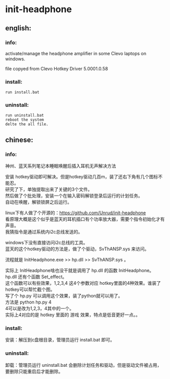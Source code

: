 # init-headphone


## english:

### info:
activate/manage the headphone amplifier in some Clevo laptops on windows.


file copyed from Clevo Hotkey Driver 5.0001.0.58


### install:
    run install.bat

### uninstall:
    run uninstall.bat
    reboot the system
    delte the all file.


## chinese:

### info:
神州、蓝天系列笔记本睡眠唤醒后插入耳机无声解决方法

安装 hotkey驱动即可解决。但是hotkey驱动几百m，装了还右下角有几个图标不能忍。  
研究了下，单独提取出来了关键的3个文件。  
然后做了个批处理，安装一个在输入密码解锁登录后运行的计划任务。  
自动在唤醒，解锁锁屏之后运行。  

linux下有人做了个开源的：https://github.com/Unrud/init-headphone  
看原理大概是这个似乎是蓝天的耳机插口有个功率放大器，需要个指令初始化才有声音。  
我猜指令是通过系统内i2c总线发送的。  

windows下没有直接访问i2c总线的工具。  
蓝天的这个hotkey驱动的方法是，做了个驱动，SvThANSP.sys 来访问。  

流程就是 InitHeadphone.exe >> hp.dll >> SvThANSP.sys 。  

实际上 InitHeadphone啥也没干就是调用了 hp.dll 的函数 InitHeadphone。  
hp.dll 还有个函数 Set_effect。  
这个函数可以有些效果，1,2,3,4 这4个参数对应 hotkey里面的4种效果。谁装了hotkey可以帮忙截个图。  
写了个 hp.py 可以调用这个效果，装了python就可以用了。  
方法是 python hp.py 4  
4可以是改为1,2,3，4其中的一个。  
实际上4对应的是 hotkey 里面的 游戏 效果，特点是低音更好一点。。  


### install:
安装：解压到c盘根目录，管理员运行 install.bat 即可。

### uninstall:
卸载：管理员运行 uninstall.bat 会删除计划任务和驱动，但是驱动文件被占用，要删除只能重启后才能删除。



